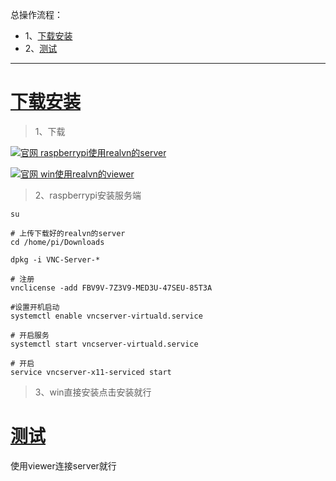 总操作流程：
- 1、[下载安装](#Linux-01)
- 2、[测试](#Linux-02)

***

# <a name="Linux-01" href="#" >下载安装</a>

> 1、下载

[![](https://img.shields.io/badge/官网-raspberrypi使用realvn的server-red.svg "官网 raspberrypi使用realvn的server")](https://www.realvnc.com/en/connect/download/vnc/raspberrypi/)


[![](https://img.shields.io/badge/官网-win使用realvn的viewer-red.svg "官网 win使用realvn的viewer")](https://www.realvnc.com/en/connect/download/viewer/windows/)

> 2、raspberrypi安装服务端

```shell
su

# 上传下载好的realvn的server
cd /home/pi/Downloads

dpkg -i VNC-Server-*

# 注册
vnclicense -add FBV9V-7Z3V9-MED3U-47SEU-85T3A

#设置开机启动
systemctl enable vncserver-virtuald.service

# 开启服务
systemctl start vncserver-virtuald.service

# 开启
service vncserver-x11-serviced start
```

> 3、win直接安装点击安装就行

# <a name="Linux-02" href="#" >测试</a>

使用viewer连接server就行


